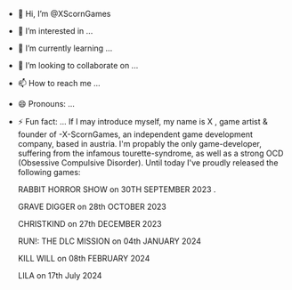 - 👋 Hi, I’m @XScornGames
- 👀 I’m interested in ...
- 🌱 I’m currently learning ...
- 💞️ I’m looking to collaborate on ...
- 📫 How to reach me ...
- 😄 Pronouns: ...
- ⚡ Fun fact: ...
If I may introduce myself, my name is X , game artist & founder of -X-ScornGames, an independent game development company, based in austria. I'm propably the only game-developer, suffering from the infamous tourette-syndrome, as well as a strong OCD (Obsessive Compulsive Disorder).  Until today I've proudly released the following games:

    RABBIT HORROR SHOW  on 30TH SEPTEMBER 2023 .

     GRAVE DIGGER  on 28th OCTOBER 2023 

    CHRISTKIND  on 27th DECEMBER 2023 

     RUN!: THE DLC MISSION  on 04th JANUARY 2024 

     KILL WILL on 08th FEBRUARY 2024

     LILA on 17th July 2024
<!---
XScornGames/XScornGames is a ✨ special ✨ repository because its `README.md` (this file) appears on your GitHub profile.
You can click the Preview link to take a look at your changes.
--->
